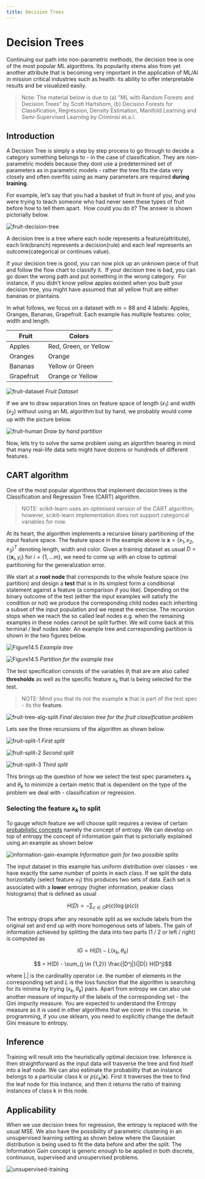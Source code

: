 ```yaml
---
title: Decision Trees
---
```


# Decision Trees

Continuing our path into non-parametric methods, the decision tree is one of the most popular ML algorithms. Its popularity stems also from yet another attribute that is becoming very important in the application of ML/AI in mission critical industries such as health: its ability to offer interpretable results and be visualized easily. 

> Note: The material below is due to (a) "ML with Random Forests and Decision Trees" by Scott Hartshorn, (b) Decision Forests for Classification, Regression, Density Estimation, Manifold Learning and Semi-Supervised Learning by Criminisi et.a.l.

## Introduction
A Decision Tree is simply a step by step process to go through to decide a category something belongs to - in the case of classification. They are non-parametric models because they dont use a predetermined set of parameters as in parametric models - rather the tree fits the data very closely and often overfits using as many parameters are required **during training**. 

For example, let’s say that you had a basket of fruit in front of you, and you were trying to teach someone who had never seen these types of fruit before how to tell them apart.  How could you do it? The answer is shown pictorially below. 

![fruit-decision-tree](images/fruit-decision-tree.png)

A decision tree is a tree where each node represents a feature(attribute), each link(branch) represents a decision(rule) and each leaf represents an outcome(categorical or continues value).

If your decision tree is good, you can now pick up an unknown piece of fruit and follow the flow chart to classify it.  If your decision tree is bad, you can go down the wrong path and put something in the wrong category.  For instance, if you didn’t know yellow apples existed when you built your decision tree, you might have assumed that all yellow fruit are either bananas or plantains.

In what follows, we focus on a dataset with $m=88$ and 4 labels: Apples, Oranges,  Bananas,  Grapefruit. Each example has multiple features: color, width and length. 

| Fruit  | Colors  |
|---|---|
|  Apples |  Red, Green, or Yellow   |
| Oranges  |  Orange |
|  Bananas |  Yellow or Green   |
| Grapefruit  | Orange or Yellow |

![fruit-dataset](images/fruit-dataset.png)
*Fruit Dataset*

If we are to draw separation lines on feature space of length ($x_1$) and width ($x_2$) without using an ML algorithm but by hand, we probably would come up with the picture below.

![fruit-human](images/fruit-split-human.png)
*Draw by hand partition*

Now, lets try to solve the same problem using an algorithm bearing in mind that many real-life data sets might have dozens or hundreds of different features.  


## CART algorithm 
One of the most popular algorithms that implement decision trees is the Classification and Regression Tree (CART) algorithm. 

> NOTE: scikit-learn uses an optimised version of the CART algorithm; however, scikit-learn implementation does not support categorical variables for now.

At its heart, the algorithm implements a recursive binary partitioning of the input feature space. The feature space in the example above is $\mathbf{x} = (x_1, x_2, x_3)^T$ denoting length, width and color. Given a training dataset as usual $D=\{(\mathbf x_i, y_i\}$ for $i=\{1, \dots m\}$, we need to come up with an close to optimal partitioning for the generalization error. 

We start at a **root node** that corresponds to the whole feature space (no partition) and design a **test** that is in its simplest form a conditional statement against a feature (a comparison if you like). Depending on the binary outcome of the test (either the input examples will satisfy the condition or not) we produce the corresponding child nodes each inheriting a subset of the input population and we repeat the exercise. The recursion stops when we reach the so called leaf nodes e.g. when the remaining examples in these nodes cannot be split further. We will come back at this terminal / leaf nodes later. An example tree and corresponding partition is shown in the two figures below.

![Figure14.5](images/Figure14.6.png)
*Example tree*

![Figure14.5](images/Figure14.5.png)
*Partition for the example tree*

The test specification consists of the variables $\theta_i$ that are are also called **thresholds** as well as the specific feature $x_k$ that is being selected for the test. 

> NOTE: Mind you that its not the example $\mathbf x$ that is part of the test spec - its the **feature**.

![fruit-tree-alg-split](images/fruit-tree-alg-split.png)
*Final decision tree for the fruit classification problem*

Lets see the three recursions of the algorithm as shown below. 

![fruit-split-1](images/fruit-split-1.png)
*First split*

![fruit-split-2](images/fruit-split-2.png)
*Second split*

![fruit-split-3](images/fruit-split-3.png)
*Third split*

This brings up the question of how we select the test spec parameters $x_k$ and $\theta_k$ to minimize a certain metric that is dependent on the type of the problem we deal with - classification or regression. 

### Selecting the feature $x_k$ to split
To gauge which feature we will choose split requires a review of certain [probabilistic concepts](common/lectures/ml-math/probability) namely the concept of entropy. We can develop on top of entropy the concept of information gain that is pictorially explained using an example as shown below

![information-gain-example](images/information-gain.png)
*Information gain for two possible splits*

The input dataset in this example has uniform distribution over classes - we have exactly the same number  of  points  in  each  class.  If  we  split  the  data  horizontally (select feature $x_1$) this  produces  two  sets  of  data.  Each  set  is  associated with a **lower** entropy (higher information, peakier class histograms) that is defined as usual

$$H(D)   = − \sum_{c \in C} p( c ) \log(p( c ))$$

The entropy drops after any resonable split as we exclude labels from the original set and end up with more homogenous sets of labels. The gain of information achieved by splitting the data into two parts (1 / 2 or left / right) is computed as 

$$IG = H(D) − L(x_k, \theta_k)$$

$$ = H(D) - \sum_{j \in {1,2}} \frac{|D^j|}{|D|} H(D^j)$$

where $|.|$ is the cardinality operator i.e. the number of elements in the corresponding set and $L$ is the loss function that the algorithm is searching for its minima by trying $(x_k, \theta_k)$ pairs. Apart from entropy we can also use another measure of impurity of the labels of the corresponding set - the Gini impurity measure. You are expected to understand the Entropy measure as it is used in other algorithms that we cover in this course. In programming, if you use sklearn, you need to explicitly change the default Gini measure to entropy. 

## Inference
     
Training will result into the heuristically optimal decision tree. Inference is then straightforward as the input data will trasverse the tree and find itself into a leaf node. We can also estimate the probability that an instance belongs to a particular class k or $p(c_k|\mathbf x)$. First it traverses the tree to find the leaf node for this instance, and then it returns the ratio of training instances of class k in this node. 

## Applicability
When we use decision trees for regression, the entropy is replaced with the usual MSE. We also have the possibility of parametric clustering in an unsupervised learning setting as shown below where the Gaussian distribution is being used to fit the data before and after the split. The Information Gain concept is generic enough to be applied in both discrete, continuous, supervised and unsupervised problems. 

![unsupervised-training](images/unsupervised-training.png)

